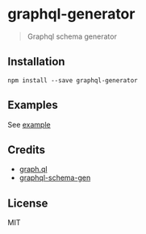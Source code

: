 # graphql-generator
> Graphql schema generator


## Installation

    npm install --save graphql-generator


## Examples

See [example](./examples/index.js)

## Credits

* [graph.ql](https://github.com/matthewmueller/graph.ql)
* [graphql-schema-gen](https://github.com/ForbesLindesay/graphql-schema-gen)


## License

MIT
